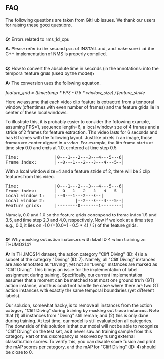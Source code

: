 ## FAQ

The following questions are taken from GitHub issues. We thank our users for raising these good questions.
##

**Q:** Errors related to nms_1d_cpu

**A:** Please refer to the second part of INSTALL.md, and make sure that the C++ implementation of NMS is properly compiled.
##

**Q:** How to convert the absolute time in seconds (in the annotations) into the temporal feature grids (used by the model)?

**A:** The conversion uses the following equation.

*feature_grid = (timestamp * FPS - 0.5 * window_size) / feature_stride*

Here we assume that each video clip feature is extracted from a temporal window (oftentimes with even number of frames) and the feature grids lie in center of these local windows.

To illustrate this, it is probably easier to consider the following example, assuming FPS=1, sequence length=6, a local window size of 4 frames and a stride of 2 frames for feature extraction. This video lasts for 6 seconds and has 6 frames with the following layout. Just like pixels in an image, those frames are center aligned in a video. For example, the 0th frame starts at time step 0.0 and ends at 1.0, centered at time step 0.5.
<pre>
Time:              |0---1---2---3---4---5---6|
Frame index:       |--0---1---2---3---4---5--|
</pre>

With a local window size=4 and a feature stride of 2, there will be 2 clip features from this video.
<pre>
Time:              |0---1---2---3---4---5---6|
Frame index:       |--0---1---2---3---4---5--|
Local window 1:    |--0---1---2---3--|
Local window 2:            |--2---3---4---5--|
Feature grids:     |--------0-------1--------|
</pre>

Namely, 0.0 and 1.0 on the feature grids correspond to frame index 1.5 and 3.5, and time step 2.0 and 4.0, respectively.  Now if we look at a time step e.g., 0.0, it lies on -1.0 (=(0.0*1 - 0.5 * 4) / 2) of the feature grids.
##

**Q:** Why masking out action instances with label ID 4 when training on THUMOS14?

**A:**  In THUMOS14 dataset, the action category "Cliff Diving" (ID: 4) is a subset of the category "Diving" (ID: 7). Namely, all "Cliff Diving" instances are also annotated as "Diving", yet not all "Diving" instances are marked as "Cliff Diving". This brings an issue for the implementation of label assignment during training. Specifically, our current implementation assumes that a moment can be matched to at most one ground truth (GT) action instance, and thus could not handle the case where there are two GT action instances with exactly the same temporal boundaries (yet different labels).

Our solution, somewhat hacky, is to remove all instances from the action category "Cliff Diving" during training by masking out those instances. Note that (1) all instances from "Diving" still remain; and (2) this is only done during training. At test time, our model is still evaluated on all categories. The downside of this solution is that our model will not be able to recognize "Cliff Diving" on the test set, as it never saw an training sample from this category. Part of this discrepancy is resolved by fusing external classification scores. To verify this, you can disable score fusion and print the mAP scores per category, and the mAP for "Cliff Diving" (ID: 4) should be close to 0.
##
